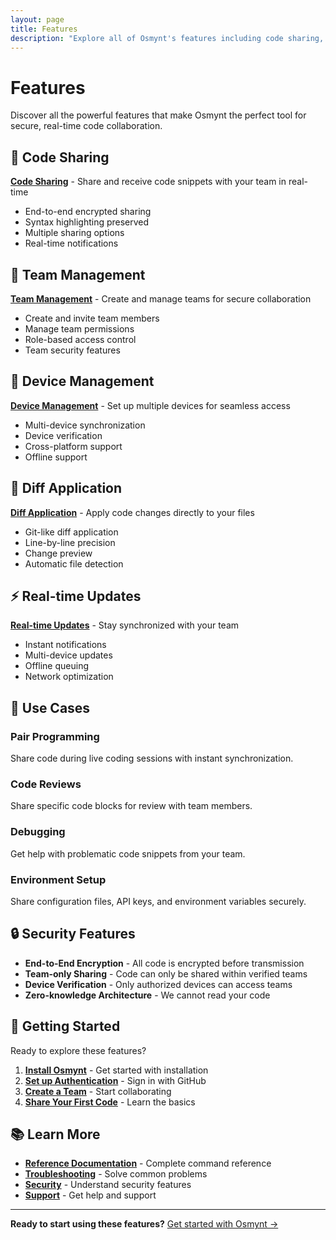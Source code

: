 ```yaml
---
layout: page
title: Features
description: "Explore all of Osmynt's features including code sharing, team management, device synchronization, and more."
---
```


# Features

Discover all the powerful features that make Osmynt the perfect tool for secure, real-time code collaboration.

## 🔗 Code Sharing

**[Code Sharing](features/code-sharing)** - Share and receive code snippets with your team in real-time
- End-to-end encrypted sharing
- Syntax highlighting preserved
- Multiple sharing options
- Real-time notifications

## 👥 Team Management

**[Team Management](features/team-management)** - Create and manage teams for secure collaboration
- Create and invite team members
- Manage team permissions
- Role-based access control
- Team security features

## 📱 Device Management

**[Device Management](features/device-management)** - Set up multiple devices for seamless access
- Multi-device synchronization
- Device verification
- Cross-platform support
- Offline support

## 🔄 Diff Application

**[Diff Application](features/diff-application)** - Apply code changes directly to your files
- Git-like diff application
- Line-by-line precision
- Change preview
- Automatic file detection

## ⚡ Real-time Updates

**[Real-time Updates](features/realtime-updates)** - Stay synchronized with your team
- Instant notifications
- Multi-device updates
- Offline queuing
- Network optimization

## 🎯 Use Cases

### Pair Programming
Share code during live coding sessions with instant synchronization.

### Code Reviews
Share specific code blocks for review with team members.

### Debugging
Get help with problematic code snippets from your team.

### Environment Setup
Share configuration files, API keys, and environment variables securely.

## 🔒 Security Features

- **End-to-End Encryption** - All code is encrypted before transmission
- **Team-only Sharing** - Code can only be shared within verified teams
- **Device Verification** - Only authorized devices can access teams
- **Zero-knowledge Architecture** - We cannot read your code

## 🚀 Getting Started

Ready to explore these features?

1. **[Install Osmynt](getting-started/installation)** - Get started with installation
2. **[Set up Authentication](getting-started/authentication)** - Sign in with GitHub
3. **[Create a Team](getting-started/teams)** - Start collaborating
4. **[Share Your First Code](getting-started/first-share)** - Learn the basics

## 📚 Learn More

- **[Reference Documentation](reference/commands)** - Complete command reference
- **[Troubleshooting](troubleshooting/common-issues)** - Solve common problems
- **[Security](security/overview)** - Understand security features
- **[Support](resources/support)** - Get help and support

---

**Ready to start using these features?** [Get started with Osmynt →](getting-started/installation)
